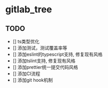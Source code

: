 # gitlab_tree

## TODO

-   [] ts类型优化
-   [] 添加测试，测试覆盖率等
-   [] 添加eslint的typescript支持, 修复现有风格
-   [] 添加tslint支持, 修复现有风格
-   [] 添加prettier统一提交代码风格
-   [] 添加CI流程
-   [] 添加git hook机制
